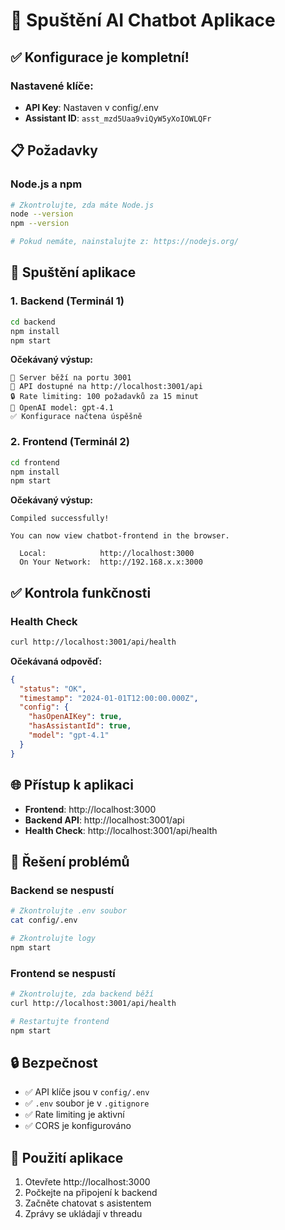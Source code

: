 # 🚀 Spuštění AI Chatbot Aplikace

## ✅ Konfigurace je kompletní!

### Nastavené klíče:
- **API Key**: Nastaven v config/.env
- **Assistant ID**: `asst_mzd5Uaa9viQyW5yXoIOWLQFr`

## 📋 Požadavky

### Node.js a npm
```bash
# Zkontrolujte, zda máte Node.js
node --version
npm --version

# Pokud nemáte, nainstalujte z: https://nodejs.org/
```

## 🚀 Spuštění aplikace

### 1. Backend (Terminál 1)
```bash
cd backend
npm install
npm start
```

**Očekávaný výstup:**
```
🚀 Server běží na portu 3001
📡 API dostupné na http://localhost:3001/api
🔒 Rate limiting: 100 požadavků za 15 minut
🤖 OpenAI model: gpt-4.1
✅ Konfigurace načtena úspěšně
```

### 2. Frontend (Terminál 2)
```bash
cd frontend
npm install
npm start
```

**Očekávaný výstup:**
```
Compiled successfully!

You can now view chatbot-frontend in the browser.

  Local:            http://localhost:3000
  On Your Network:  http://192.168.x.x:3000
```

## ✅ Kontrola funkčnosti

### Health Check
```bash
curl http://localhost:3001/api/health
```

**Očekávaná odpověď:**
```json
{
  "status": "OK",
  "timestamp": "2024-01-01T12:00:00.000Z",
  "config": {
    "hasOpenAIKey": true,
    "hasAssistantId": true,
    "model": "gpt-4.1"
  }
}
```

## 🌐 Přístup k aplikaci

- **Frontend**: http://localhost:3000
- **Backend API**: http://localhost:3001/api
- **Health Check**: http://localhost:3001/api/health

## 🔧 Řešení problémů

### Backend se nespustí
```bash
# Zkontrolujte .env soubor
cat config/.env

# Zkontrolujte logy
npm start
```

### Frontend se nespustí
```bash
# Zkontrolujte, zda backend běží
curl http://localhost:3001/api/health

# Restartujte frontend
npm start
```

## 🔒 Bezpečnost
- ✅ API klíče jsou v `config/.env`
- ✅ `.env` soubor je v `.gitignore`
- ✅ Rate limiting je aktivní
- ✅ CORS je konfigurováno

## 📱 Použití aplikace
1. Otevřete http://localhost:3000
2. Počkejte na připojení k backend
3. Začněte chatovat s asistentem
4. Zprávy se ukládají v threadu 
